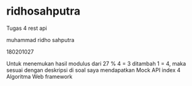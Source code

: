 # ridhosahputra
Tugas 4 rest api

muhammad ridho sahputra

180201027

Untuk menemukan hasil modulus dari 27 % 4 = 3 ditambah 1 = 4, maka sesuai dengan deskripsi di soal saya mendapatkan Mock API index 4 Algoritma Web framework

